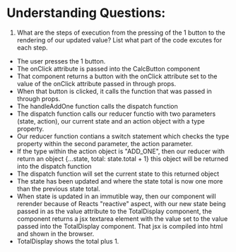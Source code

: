 # Understanding Questions:

1. What are the steps of execution from the pressing of the 1 button to the rendering of our updated value? List what part of the code excutes for each step.

- The user presses the 1 button.
- The onClick attribute is passed into the CalcButton component
- That component returns a button with the onClick attribute set to the value of the onClick attribute passed in through props.
- When that button is clicked, it calls the function that was passed in through props.
- The handleAddOne function calls the dispatch function
- The dispatch function calls our reducer functio with two parameters (state, action), our current state and an action object with a type property.
- Our reducer function contians a switch statement which checks the type property within the second parameter, the action parameter.
- If the type within the action object is "ADD_ONE", then our reducer with return an object {...state, total: state.total + 1} this object will be returned into the dispatch function
- The dispatch function will set the current state to this returned object
- The state has been updated and where the state total is now one more than the previous state total.
- When state is updated in an immutible way, then our component will rerender because of Reacts "reactive" aspect, with our new state being passed in as the value attribute to the TotalDisplay component, the component returns a jsx textarea element with the value set to the value passed into the TotalDisplay component. That jsx is compiled into html and shown in the browser.
- TotalDisplay shows the total plus 1.
